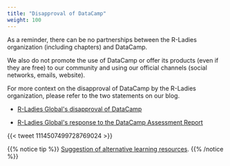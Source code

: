```yaml
---
title: "Disapproval of DataCamp"
weight: 100
---
```


As a reminder, there can be no partnerships between the R-Ladies organization (including chapters) and DataCamp. 

We also do not promote the use of DataCamp or offer its products (even if they are free) to our community and using our official channels (social networks, emails, website).

For more context on the disapproval of DataCamp by the R-Ladies organization, please refer to the two statements on our blog.

* [R-Ladies Global's disapproval of DataCamp](https://blog.rladies.org/post/statement-about-datacamp/)

* [R-Ladies Global's response to the DataCamp Assessment Report](https://blog.rladies.org/post/datacamp-third-party-review/)

{{< tweet 1114507499728769024 >}}

{{% notice tip %}}
[Suggestion of alternative learning resources](/organization/resources/learning-r/).
{{% /notice %}}
